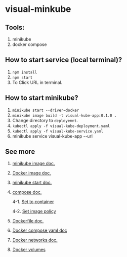 # visual-minkube

## Tools:
  
  1. minikube
  2. docker compose

## How to start service (local terminal)?
  
  1. `npm install`
  2. `npm start`
  3. To Click URL in terminal. 

## How to start minikube?
  
  1. `minikube start --driver=docker`
  2. `minikube image build -t visual-kube-app:0.1.0 .`
  3. Change directory to `deployemnt`.
  4. `kubectl apply -f visual-kube-deployment.yaml`
  5. `kubectl apply -f visual-kube-service.yaml`
  6. minikube service visual-kube-app --url

## See more
  
  1. [minikube image doc.](https://minikube.sigs.k8s.io/docs/commands/image/)
  2. [Docker image doc.](https://docs.docker.com/get-started/docker-concepts/building-images/build-tag-and-publish-an-image/)
  3. [minikube start doc.](https://minikube.sigs.k8s.io/docs/start/?arch=%2Fmacos%2Farm64%2Fstable%2Fbinary+download)
  4. [compose doc.](https://docs.docker.com/compose/how-tos/environment-variables/envvars/#compose_project_name)
  
     4-1. [Set to container](https://stackoverflow.com/questions/44924082/set-project-name-in-docker-compose-file)
  
     4-2. [Set image policy ](https://stackoverflow.com/questions/53877516/how-do-i-set-the-imagepullpolicy-with-minikube)
    
  5. [Dockerfile doc.](https://docs.docker.com/build/concepts/dockerfile/)
  6. [Docker compose yaml doc](https://docs.docker.com/compose/how-tos/networking/)
  7. [Docker networks doc.](https://docs.docker.com/reference/compose-file/services/#network_mode)
  8. [Docker volumes](https://docs.docker.com/engine/storage/volumes/)
